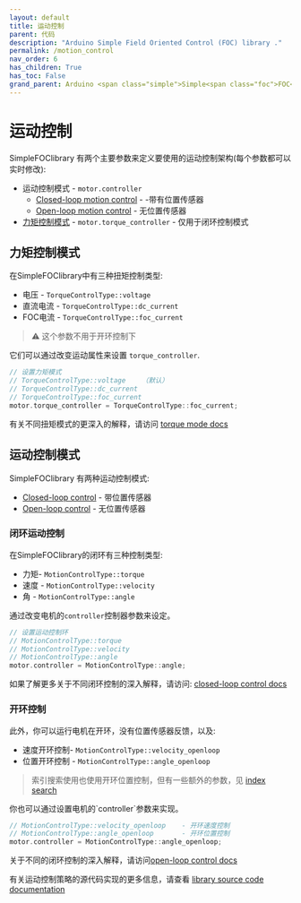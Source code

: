 ```yaml
---
layout: default
title: 运动控制
parent: 代码
description: "Arduino Simple Field Oriented Control (FOC) library ."
permalink: /motion_control
nav_order: 6
has_children: True
has_toc: False
grand_parent: Arduino <span class="simple">Simple<span class="foc">FOC</span>library</span>
---
```

# 运动控制
<span class="simple">Simple<span class="foc">FOC</span>library</span> 有两个主要参数来定义要使用的运动控制架构(每个参数都可以实时修改):

- 运动控制模式 - `motor.controller`
    - [Closed-loop motion control](closed_loop_motion_control) - -带有位置传感器
    - [Open-loop motion control](open_loop_motion_control) - 无位置传感器
- [力矩控制模式](torque_control) - `motor.torque_controller`
      - 仅用于闭环控制模式

## 力矩控制模式
在<span class="simple">Simple<span class="foc">FOC</span>library</span>中有三种扭矩控制类型: 
- 电压 - `TorqueControlType::voltage`
- 直流电流 - `TorqueControlType::dc_current`
- FOC电流 - `TorqueControlType::foc_current`
<blockquote class="warning"> ⚠️ 这个参数不用于开环控制下</blockquote>

它们可以通过改变运动属性来设置 `torque_controller`.
```cpp
// 设置力矩模式
// TorqueControlType::voltage    （默认）
// TorqueControlType::dc_current
// TorqueControlType::foc_current
motor.torque_controller = TorqueControlType::foc_current;
```

有关不同扭矩模式的更深入的解释，请访问 [torque mode docs](torque_control)

## 运动控制模式
<span class="simple">Simple<span class="foc">FOC</span>library</span> 有两种运动控制模式:

- [Closed-loop control](closed_loop_motion_control) - 带位置传感器
- [Open-loop control](open_loop_motion_control) - 无位置传感器

###  闭环运动控制
在<span class="simple">Simple<span class="foc">FOC</span>library</span>的闭环有三种控制类型: 
- 力矩- `MotionControlType::torque`
- 速度 - `MotionControlType::velocity`
- 角 - `MotionControlType::angle`

通过改变电机的`controller`控制器参数来设定。

```cpp
// 设置运动控制环
// MotionControlType::torque
// MotionControlType::velocity
// MotionControlType::angle
motor.controller = MotionControlType::angle;
```
如果了解更多关于不同闭环控制的深入解释，请访问: [closed-loop control docs](closed_loop_motion_control)

###  开环控制
此外，你可以运行电机在开环，没有位置传感器反馈，以及:
- 速度开环控制- `MotionControlType::velocity_openloop`
- 位置开环控制 - `MotionControlType::angle_openloop`

<blockquote class="info"> 索引搜索使用也使用开环位置控制，但有一些额外的参数，见 <a href="index_search_loop">index search</a></blockquote>
你也可以通过设置电机的`controller`参数来实现。

```cpp
// MotionControlType::velocity_openloop    - 开环速度控制
// MotionControlType::angle_openloop       - 开环位置控制
motor.controller = MotionControlType::angle_openloop;
```
关于不同的闭环控制的深入解释，请访问[open-loop control docs](open_loop_motion_control)

有关运动控制策略的源代码实现的更多信息，请查看 [library source code documentation](motion_control_implementation)